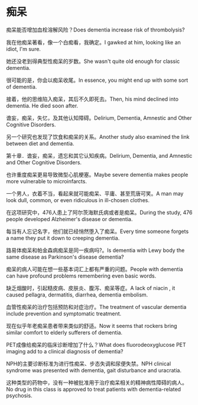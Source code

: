 # 痴呆

<p><span class="chinese">痴呆能否增加血栓溶解风险？</span><span class="english">Does dementia increase risk of thrombolysis?</span></p>

<p><span class="chinese">我在他痴呆著看，像一个白痴看，我确定。</span><span class="english">I gawked at him, looking like an idiot, I'm sure.</span></p>

<p><span class="chinese">她还没老到得典型性痴呆的岁数。</span><span class="english">She wasn't quite old enough for classic dementia.</span></p>

<p><span class="chinese">很可能的是，你会以痴呆收尾。</span><span class="english">In essence, you might end up with some sort of dementia.</span></p>

<p><span class="chinese">接着，他的思维陷入痴呆，其后不久即死去。</span><span class="english">Then, his mind declined into dementia. He died soon after.</span></p>

<p><span class="chinese">谵妄，痴呆，失忆，及其他认知障碍。</span><span class="english">Delirium, Dementia, Amnestic and Other Cognitive Disorders.</span></p>

<p><span class="chinese">另一个研究也发现了饮食和痴呆的关系。</span><span class="english">Another study also examined the link between diet and dementia.</span></p>

<p><span class="chinese">第十章．谵妄，痴呆，遗忘和其它认知疾病。</span><span class="english">Delirium, Dementia, and Amnestic and Other Cognitive Disorders.</span></p>

<p><span class="chinese">也许重度痴呆更易导致微型心肌梗塞。</span><span class="english">Maybe severe dementia makes people more vulnerable to microinfarcts.</span></p>

<p><span class="chinese">一个男人，衣着不当，看起来就可能痴呆、平庸、甚至荒唐可笑。</span><span class="english">A man may look dull, common, or even ridiculous in ill-chosen clothes.</span></p>

<p><span class="chinese">在这项研究中，476人患上了阿尔茨海默氏病或者是痴呆。</span><span class="english">During the study, 476 people developed Alzheimer's disease or dementia.</span></p>

<p><span class="chinese">每当有人忘记名字，他们就已经悄然堕入了痴呆。</span><span class="english">Every time someone forgets a name they put it down to creeping dementia.</span></p>

<p><span class="chinese">路易体痴呆和帕金森病痴呆是同一疾病吗?。</span><span class="english">Is dementia with Lewy body the same disease as Parkinson's disease dementia?</span></p>

<p><span class="chinese">痴呆的病人可能在想一些基本词汇上都有严重的问题。</span><span class="english">People with dementia can have profound problems remembering even basic words.</span></p>

<p><span class="chinese">缺乏烟酸时，引起糙皮病、皮肤炎、腹泻、痴呆等症。</span><span class="english">A lack of niacin , it caused pellagra, dermatitis, diarrhea, dementia embolism.</span></p>

<p><span class="chinese">血管性痴呆的治疗包括预防和对症治疗。</span><span class="english">The treatment of vascular dementia include prevention and symptomatic treatment.</span></p>

<p><span class="chinese">现在似乎年老痴呆患者带来类似的舒适。</span><span class="english">Now it seems that rockers bring similar comfort to elderly sufferers of dementia.</span></p>

<p><span class="chinese">PET成像给痴呆的临床诊断增加了什么？</span><span class="english">What does fluorodeoxyglucose PET imaging add to a clinical diagnosis of dementia?</span></p>

<p><span class="chinese">NPH的主要诊断标准为进行性痴呆、步态失调和尿便失禁。</span><span class="english">NPH clinical syndrome was presented with dementia, gait disturbance and uracratia.</span></p>

<p><span class="chinese">这种类型的药物中，没有一种被批准用于治疗痴呆相关的精神病性障碍的病人。</span><span class="english">No drug in this class is approved to treat patients with dementia-related psychosis.</span></p>

